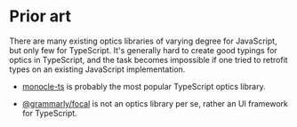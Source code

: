 # Prior art

There are many existing optics libraries of varying degree for JavaScript, but
only few for TypeScript. It's generally hard to create good typings for optics
in TypeScript, and the task becomes impossible if one tried to retrofit types on
an existing JavaScript implementation.

- [monocle-ts](https://github.com/gcanti/monocle-ts) is probably the most
  popular TypeScript optics library.

- [@grammarly/focal](https://github.com/grammarly/focal) is not an optics
  library per se, rather an UI framework for TypeScript.
